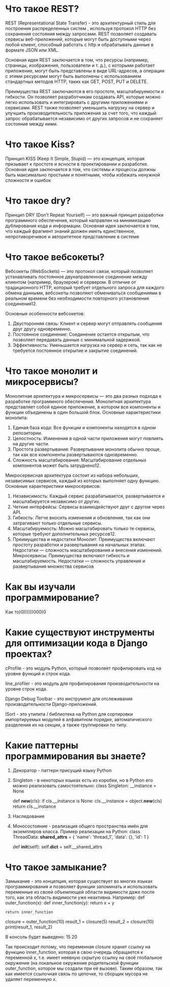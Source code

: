 # Что такое REST?
REST (Representational State Transfer) - это архитектурный стиль для построения распределенных систем , используя протокол HTTP без сохранения состояния между запросами. REST позволяет создавать сервисы веб-приложений, которые могут быть доступными через любой клиент, способный работать с http и обрабатывать данные в формате JSON или XML.

Основная идея REST заключается в том, что ресурсы (например, страницы, изображения, пользователи и т. д.), с которыми работает приложение, могут быть представлены в виде URL-адресов, а операции с этими ресурсами могут быть выполнены с использованием стандартных методов HTTP, таких как GET, POST, PUT и DELETE.

Преимущества REST заключаются в его простоте, масштабируемости и гибкости. Он позволяет разработчикам создавать API, которые можно легко использовать и интегрировать с другими приложениями и сервисами. REST также позволяет уменьшить нагрузку на сервер и улучшить производительность приложения за счет того, что каждый запрос обрабатывается независимо от других запросов и не сохраняет состояние между ними.

# Что такое Kiss?
Принцип KISS (Keep It Simple, Stupid) — это концепция, которая призывает к простоте и ясности в проектировании и разработке. Основная идея заключается в том, что системы и процессы должны быть максимально простыми и понятными, чтобы избежать ненужной сложности и ошибок

# Что такое dry?
Принцип DRY (Don’t Repeat Yourself) — это важный принцип разработки программного обеспечения, который направлен на минимизацию дублирования кода и информации. Основная идея заключается в том, что каждый фрагмент знаний должен иметь единственное, непротиворечивое и авторитетное представление в системе

# Что такое вебсокеты?
Вебсокеты (WebSockets) — это протокол связи, который позволяет устанавливать постоянное двунаправленное соединение между клиентом (например, браузером) и сервером. В отличие от традиционного HTTP, который требует отдельного запроса для каждого обмена данными, вебсокеты позволяют обмениваться сообщениями в реальном времени без необходимости повторного установления соединения12.

Основные особенности вебсокетов:

1. Двусторонняя связь: Клиент и сервер могут отправлять сообщения друг другу одновременно.
2. Постоянное соединение: Соединение остается открытым, что позволяет передавать данные с минимальной задержкой.
3. Эффективность: Уменьшается нагрузка на сервер и сеть, так как не требуется постоянное открытие и закрытие соединений.

# Что такое монолит и микросервисы?
Монолитная архитектура и микросервисы — это два разных подхода к разработке программного обеспечения.
Монолитная архитектура представляет собой единое приложение, в котором все компоненты и функции объединены в один большой блок. Основные характеристики монолита:

1. Единая база кода: Все функции и компоненты находятся в одном репозитории.
2. Целостность: Изменения в одной части приложения могут повлиять на другие части.
3. Простота развертывания: Развертывание монолита обычно проще, так как все компоненты развертываются одновременно.
4. Сложность масштабирования: Масштабирование отдельных компонентов может быть затруднено12.

Микросервисная архитектура состоит из набора небольших, независимых сервисов, каждый из которых выполняет одну функцию. Основные характеристики микросервисов:

1. Независимость: Каждый сервис разрабатывается, развертывается и масштабируется независимо от других.
2. Четкие интерфейсы: Сервисы взаимодействуют друг с другом через API.
3. Гибкость: Легче вносить изменения и обновления, так как они затрагивают только отдельные сервисы.
4. Масштабируемость: Можно масштабировать только те сервисы, которые требуют дополнительных ресурсов12.
5. Преимущества и недостатки
Монолит: Преимущества включают простоту разработки и развертывания на начальных этапах. Недостатки — сложность масштабирования и внесения изменений.
Микросервисы: Преимущества включают гибкость и масштабируемость. Недостатки — сложность управления и развертывания множества сервисов

# Как вы изучали программирование?
Как то)0))))))000)0

# Какие существуют инструменты для оптимизации кода в Django проектах?
cProfile - это модуль Python, который позволяет профилировать код на уровне функций и строк кода.

line_profiler - это модуль для профилирования производительности на уровне строк кода.

Django Debug Toolbar - это инструмент для отслеживания производительности Django-приложений.

ISort - это утилита / библиотека на Python для сортировки импортируемых модулей в алфавитном порядке, автоматического разделения их на секции, а также группировки по типу.

# Какие паттерны программирования вы знаете?
1) Декоратор - паттерн присущий языку Python
2) Singleton - в некоторых языках есть из коробки, но в Python его можно реализовать самостоятельно:
class Singleton:
    __instance = None

    def __new__(cls):
        if cls.__instance is None:
            cls.__instance = object.__new__(cls)
        return cls.__instance
3) Наследование
4) Моносостояние - реализация общего пространства имён для экземпляров класса. Пример реализации на Python:
class ThreadData:
    __shared_attrs__ = {
        'name': 'thread_1',
        'data': {},
        'id': 1
    }

    def __init__(self):
        self.__dict__ = self.__shared_attrs

# Что такое замыкание?
Замыкание - это концепция, которая существует во многих языках программирования и позволяет функции запоминать и использовать переменные из своей объемлющей области видимости даже после того, как эта область видимости уже неактивна. Например: def outer_function(x):
    def inner_function(y):
        return x + y

    return inner_function


closure = outer_function(10)
result_1 = closure(5)
result_2 = closure(10)
print(result_1, result_2)

В консоль будет выведено:
15
20

Так происходит потому, что переменная closure хранит ссылку на функцию inner_function, которая в свою очередь обращается к переменной x, т.е. имеет неявную скрытую ссылку на своё глобальное окружение (на локальное окружение родительской функции outer_function, которое мы создали при её вызове). Таким образом, так как имеется ссылочная связь по цепочке, то сборщик мусора не удаляет переменную x.


